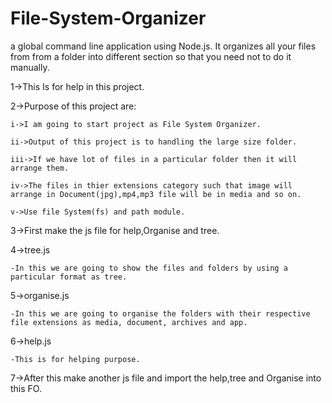 
# File-System-Organizer
 a global command line application using Node.js.  It organizes all your files from from a folder into different section  so that you need not to do it manually.
 
1->This Is for help in this project.

2->Purpose of this project are:

    i->I am going to start project as File System Organizer.
    
    ii->Output of this project is to handling the large size folder.
    
    iii->If we have lot of files in a particular folder then it will arrange them. 
    
    iv->The files in thier extensions category such that image will arrange in Document(jpg),mp4,mp3 file will be in media and so on.
    
    v->Use file System(fs) and path module.
3->First make the js file for help,Organise and tree.

4->tree.js

    -In this we are going to show the files and folders by using a particular format as tree.
5->organise.js

    -In this we are going to organise the folders with their respective file extensions as media, document, archives and app.
6->help.js

    -This is for helping purpose.
    
7->After this make another js file and import the help,tree and Organise into this FO.
